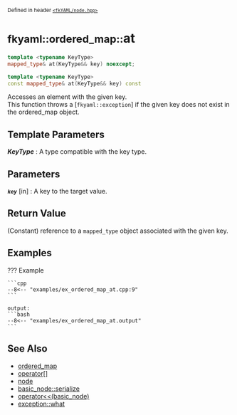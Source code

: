 <small>Defined in header [`<fkYAML/node.hpp>`](https://github.com/fktn-k/fkYAML/blob/develop/include/fkYAML/ordered_map.hpp)</small>

# <small>fkyaml::ordered_map::</small>at

```cpp
template <typename KeyType>
mapped_type& at(KeyType&& key) noexcept;

template <typename KeyType>
const mapped_type& at(KeyType&& key) const
```

Accesses an element with the given key.  
This function throws a [`fkyaml::exception`] if the given key does not exist in the ordered_map object.  

## **Template Parameters**

***KeyType***
:   A type compatible with the key type.

## **Parameters**

***`key`*** [in]
:   A key to the target value.

## **Return Value**

(Constant) reference to a `mapped_type` object associated with the given key.  

## **Examples**

??? Example

    ```cpp
    --8<-- "examples/ex_ordered_map_at.cpp:9"
    ```

    output:
    ```bash
    --8<-- "examples/ex_ordered_map_at.output"
    ```

## **See Also**

* [ordered_map](index.md)
* [operator[]](operator[].md)
* [node](../basic_node/node.md)
* [basic_node::serialize](../basic_node/serialize.md)
* [operator<<(basic_node)](../basic_node/insertion_operator.md)
* [exception::what](../exception/what.md)
